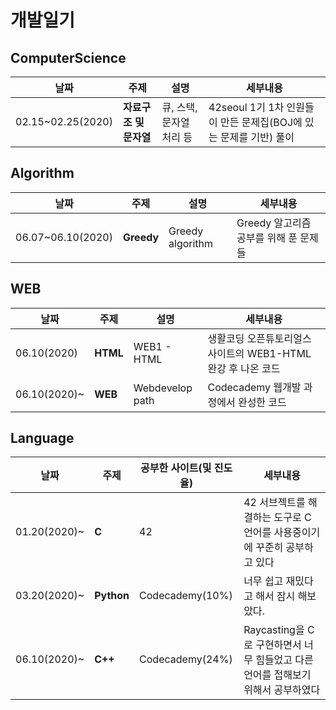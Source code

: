 # 개발일기

## ComputerScience

|날짜|주제|설명|세부내용|
|---|---|---|---|
|02.15~02.25(2020)|**자료구조 및 문자열**|큐, 스택, 문자열 처리 등|42seoul 1기 1차 인원들이 만든 문제집(BOJ에 있는 문제를 기반) 풀이|

## Algorithm

|날짜|주제|설명|세부내용|
|---|---|---|---|
|06.07~06.10(2020)|**Greedy**|Greedy algorithm|Greedy 알고리즘 공부를 위해 푼 문제들|

## WEB

|날짜|주제|설명|세부내용|
|---|---|---|---|
|06.10(2020)|**HTML**|WEB1 - HTML|생활코딩 오픈튜토리얼스 사이트의 WEB1-HTML 완강 후 나온 코드|
|06.10(2020)~|**WEB**|Webdevelop path|Codecademy 웹개발 과정에서 완성한 코드|

## Language

|날짜|주제|공부한 사이트(및 진도율)|세부내용|
|---|---|---|---|
|01.20(2020)~|**C**|42|42 서브젝트를 해결하는 도구로 C언어를 사용중이기에 꾸준히 공부하고 있다|
|03.20(2020)~|**Python**|Codecademy(10%)|너무 쉽고 재밌다고 해서 잠시 해보았다.|
|06.10(2020)~|**C++**|Codecademy(24%)|Raycasting을 C로 구현하면서 너무 힘들었고 다른 언어를 접해보기 위해서 공부하였다|
